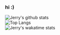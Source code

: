 ### hi :)
![Jerry's github stats](https://github-readme-stats.vercel.app/api?username=JerryTeng01&count_private=true&show_icons=true&hide_rank=true)
<br />
![Top Langs](https://github-readme-stats.vercel.app/api/top-langs/?username=JerryTeng01&langs_count=10)
<br />
![Jerry's wakatime stats](https://github-readme-stats.vercel.app/api/wakatime?username=JerryTeng01)
